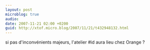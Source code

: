 ```yaml
---
layout: post
microblog: true
audio: 
date: 2007-11-21 02:00 +0200
guid: http://xtof.micro.blog/2007/11/21/t432948132.html
---
```

si pas d'inconvénients majeurs, l'atelier #id aura lieu chez Orange ?
